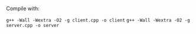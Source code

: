 Compile with:

`g++ -Wall -Wextra -O2 -g client.cpp -o client`
`g++ -Wall -Wextra -O2 -g server.cpp -o server`